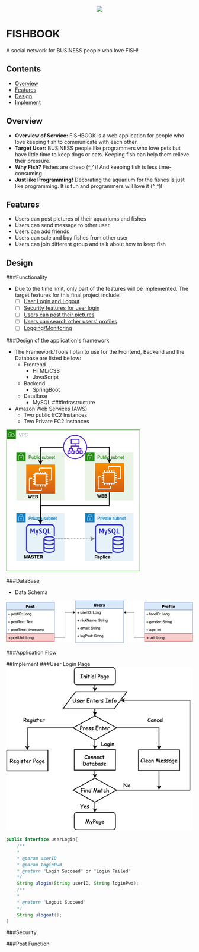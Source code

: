 <p align="center">
    <img src="https://images.pexels.com/photos/128756/pexels-photo-128756.jpeg?auto=compress&cs=tinysrgb&dpr=2&h=750&w=1260">
</p>

# FISHBOOK
A social network for BUSINESS people who love FISH! 

## Contents
 * [Overview](#Overview)
 * [Features](#Features)
 * [Design](#Design)
 * [Implement](#Implement)

## <a name="Overview">Overview</a>
 * **Overview of Service:** FISHBOOK is a web application for people 
 who love keeping fish to communicate with each other.
 * **Target User:** BUSINESS people like programmers who love pets but have little time
  to keep dogs or cats. Keeping fish can help them relieve their pressure.
 * **Why Fish?** Fishes are cheep (^_^)! And keeping fish is less time-consuming.
 * **Just like Programming!** Decorating the aquarium for the fishes is
 just like programming. It is fun and programmers will love it (^_^)!
 
 ## <a name="Features">Features</a>
 * Users can post pictures of their aquariums and fishes
 * Users can send message to other user
 * Users can add friends
 * Users can sale and buy fishes from other user
 * Users can join different group and talk about how to keep fish
 
 ## <a name="Design">Design</a>

###Functionality
 - Due to the time limit, only part of the features will be implemented. 
 The target features for this final project include:
     - [ ] [User Login and Logout](#login)
     - [ ] [Security features for user login](#security)
     - [ ] [Users can post their pictures](#post)
     - [ ] [Users can search other users' profiles](#search)
     - [ ] [Logging/Monitoring](#logmonitor)
     
###Design of the application's framework
- The Framework/Tools I plan to use for the Frontend, Backend
and the Database are listed bellow: 
    - Frontend
        - HTML/CSS
        - JavaScript
    - Backend
        - SpringBoot
    - DataBase
        - MySQL
###Infrastructure
- Amazon Web Services (AWS)
    - Two public EC2 Instances
    - Two Private EC2 Instances

![image](https://github.com/Random1992/Final_Project/blob/master/fishbook/src/main/resources/static/img/Infrastructure.png)

###DataBase
- Data Schema

![image](https://github.com/Random1992/Final_Project/blob/master/fishbook/src/main/resources/static/img/DatabaseSchema.png)

###Application Flow



##<a name="Implement">Implement</a>
###<a name="login">User Login Page</a>
![image](https://github.com/Random1992/Final_Project/blob/master/fishbook/src/main/resources/static/img/Diagram.png)
```java
public interface userLogin{
    /**
    * 
    * @param userID
    * @param loginPwd
    * @return "Login Succeed" or "Login Failed"
    */
    String ulogin(String userID, String loginPwd);
    /**
    *  
    * @return "Logout Succeed"
    */
    String ulogout();
}
```

###<a name="security">Security</a>


###<a name="post">Post Function</a>

